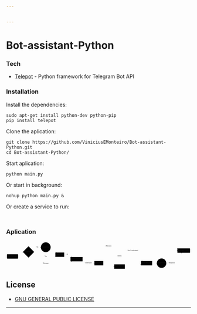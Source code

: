 ```yaml
---


---
```


<h1 id="bot-assistant-python">Bot-assistant-Python</h1>
<h3 id="tech">Tech</h3>
<ul>
<li><a href="https://github.com/nickoala/telepot">Telepot</a> - Python framework for Telegram Bot API</li>
</ul>
<h3 id="installation">Installation</h3>
<p>Install the dependencies:</p>
<pre class=" language-sh"><code class="prism  language-sh">sudo apt-get install python-dev python-pip
pip install telepot
</code></pre>
<p>Clone the aplication:</p>
<pre class=" language-sh"><code class="prism  language-sh">git clone https://github.com/ViniciusEMonteiro/Bot-assistant-Python.git
cd Bot-assistant-Python/
</code></pre>
<p>Start aplication:</p>
<pre class=" language-sh"><code class="prism  language-sh">python main.py
</code></pre>
<p>Or start in background:</p>
<pre class=" language-sh"><code class="prism  language-sh">nohup python main.py &amp;
</code></pre>
<p>Or create a service to run:</p>
<pre class=" language-sh"><code class="prism  language-sh">
</code></pre>
<h3 id="aplication">Aplication</h3>
<div class="mermaid"><svg xmlns="http://www.w3.org/2000/svg" id="mermaid-svg-yZkSTh2VnufLJ0bn" width="100%" style="max-width: 1954.506248474121px;" viewBox="0 0 1954.506248474121 294.9078121185303"><g transform="translate(-12, -12)"><g class="output"><g class="clusters"></g><g class="edgePaths"><g class="edgePath" style="opacity: 1;"><path class="path" d="M120.10874000480456,145.95859336853027L163.515625,121.51953125L189.0156257629394,122.01953124999999" marker-end="url(#arrowhead24047)" style="fill:none"></path><defs><marker id="arrowhead24047" viewBox="0 0 10 10" refX="9" refY="5" markerUnits="strokeWidth" markerWidth="8" markerHeight="6" orient="auto"><path d="M 0 0 L 10 5 L 0 10 z" class="arrowheadPath" style="stroke-width: 1; stroke-dasharray: 1, 0;"></path></marker></defs></g><g class="edgePath" style="opacity: 1;"><path class="path" d="M288.2245903269717,101.47224733991116L343.7953109741211,71.6796875L379.3187484741211,71.6796875" marker-end="url(#arrowhead24048)" style="fill:none"></path><defs><marker id="arrowhead24048" viewBox="0 0 10 10" refX="9" refY="5" markerUnits="strokeWidth" markerWidth="8" markerHeight="6" orient="auto"><path d="M 0 0 L 10 5 L 0 10 z" class="arrowheadPath" style="stroke-width: 1; stroke-dasharray: 1, 0;"></path></marker></defs></g><g class="edgePath" style="opacity: 1;"><path class="path" d="M479.33664462705184,89.9610354897788L507.6781234741211,100.6796875L546.3044430083714,127.51953125" marker-end="url(#arrowhead24049)" style="fill:none"></path><defs><marker id="arrowhead24049" viewBox="0 0 10 10" refX="9" refY="5" markerUnits="strokeWidth" markerWidth="8" markerHeight="6" orient="auto"><path d="M 0 0 L 10 5 L 0 10 z" class="arrowheadPath" style="stroke-width: 1; stroke-dasharray: 1, 0;"></path></marker></defs></g><g class="edgePath" style="opacity: 1;"><path class="path" d="M288.22459132924257,142.5668156836969L343.7953109741211,171.359375L430.9984359741211,171.359375L507.6781234741211,171.359375L532.6781234741211,164.09573269524017" marker-end="url(#arrowhead24050)" style="fill:none"></path><defs><marker id="arrowhead24050" viewBox="0 0 10 10" refX="9" refY="5" markerUnits="strokeWidth" markerWidth="8" markerHeight="6" orient="auto"><path d="M 0 0 L 10 5 L 0 10 z" class="arrowheadPath" style="stroke-width: 1; stroke-dasharray: 1, 0;"></path></marker></defs></g><g class="edgePath" style="opacity: 1;"><path class="path" d="M482.24418090848826,64.99659493596639L507.6781234741211,61.6796875L579.4046859741211,61.6796875L659.4593734741211,61.6796875L756.6859359741211,61.6796875L883.2171859741211,61.6796875L992.9437484741211,61.6796875L1098.076560974121,61.6796875L1212.021873474121,61.6796875L1353.498435974121,61.6796875L1497.974998474121,61.6796875L1581.881248474121,61.6796875L1656.779685974121,61.6796875L1765.295310974121,61.6796875L1827.5605067158792,84.1796875" marker-end="url(#arrowhead24051)" style="fill:none"></path><defs><marker id="arrowhead24051" viewBox="0 0 10 10" refX="9" refY="5" markerUnits="strokeWidth" markerWidth="8" markerHeight="6" orient="auto"><path d="M 0 0 L 10 5 L 0 10 z" class="arrowheadPath" style="stroke-width: 1; stroke-dasharray: 1, 0;"></path></marker></defs></g><g class="edgePath" style="opacity: 1;"><path class="path" d="M626.1312484741211,150.51953125L659.4593734741211,150.51953125L709.5473367346874,174.95859336853027" marker-end="url(#arrowhead24052)" style="fill:none"></path><defs><marker id="arrowhead24052" viewBox="0 0 10 10" refX="9" refY="5" markerUnits="strokeWidth" markerWidth="8" markerHeight="6" orient="auto"><path d="M 0 0 L 10 5 L 0 10 z" class="arrowheadPath" style="stroke-width: 1; stroke-dasharray: 1, 0;"></path></marker></defs></g><g class="edgePath" style="opacity: 1;"><path class="path" d="M105.86316456735668,191.95859336853027L163.515625,241.79843711853027L248.39374923706055,241.79843711853027L343.7953109741211,241.79843711853027L430.9984359741211,241.79843711853027L507.6781234741211,241.79843711853027L579.4046859741211,241.79843711853027L659.4593734741211,241.79843711853027L705.677293008782,220.95859336853027" marker-end="url(#arrowhead24053)" style="fill:none"></path><defs><marker id="arrowhead24053" viewBox="0 0 10 10" refX="9" refY="5" markerUnits="strokeWidth" markerWidth="8" markerHeight="6" orient="auto"><path d="M 0 0 L 10 5 L 0 10 z" class="arrowheadPath" style="stroke-width: 1; stroke-dasharray: 1, 0;"></path></marker></defs></g><g class="edgePath" style="opacity: 1;"><path class="path" d="M788.7442508673927,174.95859336853027L883.2171859741211,107.1796875L992.9437484741211,107.1796875L1098.076560974121,107.1796875L1212.021873474121,107.1796875L1353.498435974121,107.1796875L1497.974998474121,107.1796875L1581.881248474121,107.1796875L1656.779685974121,107.1796875L1765.295310974121,107.1796875L1823.912498474121,107.1796875" marker-end="url(#arrowhead24054)" style="fill:none"></path><defs><marker id="arrowhead24054" viewBox="0 0 10 10" refX="9" refY="5" markerUnits="strokeWidth" markerWidth="8" markerHeight="6" orient="auto"><path d="M 0 0 L 10 5 L 0 10 z" class="arrowheadPath" style="stroke-width: 1; stroke-dasharray: 1, 0;"></path></marker></defs></g><g class="edgePath" style="opacity: 1;"><path class="path" d="M820.5843734741211,219.39550125666622L883.2171859741211,240.40781211853027L945.8499984741211,240.40781211853027" marker-end="url(#arrowhead24055)" style="fill:none"></path><defs><marker id="arrowhead24055" viewBox="0 0 10 10" refX="9" refY="5" markerUnits="strokeWidth" markerWidth="8" markerHeight="6" orient="auto"><path d="M 0 0 L 10 5 L 0 10 z" class="arrowheadPath" style="stroke-width: 1; stroke-dasharray: 1, 0;"></path></marker></defs></g><g class="edgePath" style="opacity: 1;"><path class="path" d="M1025.497468258037,217.40781211853027L1098.076560974121,166.12890625L1212.021873474121,166.12890625L1353.498435974121,166.12890625L1453.2387318497651,217.40781211853027" marker-end="url(#arrowhead24056)" style="fill:none"></path><defs><marker id="arrowhead24056" viewBox="0 0 10 10" refX="9" refY="5" markerUnits="strokeWidth" markerWidth="8" markerHeight="6" orient="auto"><path d="M 0 0 L 10 5 L 0 10 z" class="arrowheadPath" style="stroke-width: 1; stroke-dasharray: 1, 0;"></path></marker></defs></g><g class="edgePath" style="opacity: 1;"><path class="path" d="M1040.037498474121,256.30987052679365L1098.076560974121,275.9078121185303L1156.115623474121,275.9078121185303" marker-end="url(#arrowhead24057)" style="fill:none"></path><defs><marker id="arrowhead24057" viewBox="0 0 10 10" refX="9" refY="5" markerUnits="strokeWidth" markerWidth="8" markerHeight="6" orient="auto"><path d="M 0 0 L 10 5 L 0 10 z" class="arrowheadPath" style="stroke-width: 1; stroke-dasharray: 1, 0;"></path></marker></defs></g><g class="edgePath" style="opacity: 1;"><path class="path" d="M1267.928123474121,275.9078121185303L1353.498435974121,275.9078121185303L1439.068748474121,254.8819374632553" marker-end="url(#arrowhead24058)" style="fill:none"></path><defs><marker id="arrowhead24058" viewBox="0 0 10 10" refX="9" refY="5" markerUnits="strokeWidth" markerWidth="8" markerHeight="6" orient="auto"><path d="M 0 0 L 10 5 L 0 10 z" class="arrowheadPath" style="stroke-width: 1; stroke-dasharray: 1, 0;"></path></marker></defs></g><g class="edgePath" style="opacity: 1;"><path class="path" d="M1556.881248474121,240.40781211853027L1581.881248474121,240.40781211853027L1606.881248474121,240.40781211853027" marker-end="url(#arrowhead24059)" style="fill:none"></path><defs><marker id="arrowhead24059" viewBox="0 0 10 10" refX="9" refY="5" markerUnits="strokeWidth" markerWidth="8" markerHeight="6" orient="auto"><path d="M 0 0 L 10 5 L 0 10 z" class="arrowheadPath" style="stroke-width: 1; stroke-dasharray: 1, 0;"></path></marker></defs></g><g class="edgePath" style="opacity: 1;"><path class="path" d="M1706.678123474121,240.40781211853027L1765.295310974121,240.40781211853027L1869.4720455203417,130.1796875" marker-end="url(#arrowhead24060)" style="fill:none"></path><defs><marker id="arrowhead24060" viewBox="0 0 10 10" refX="9" refY="5" markerUnits="strokeWidth" markerWidth="8" markerHeight="6" orient="auto"><path d="M 0 0 L 10 5 L 0 10 z" class="arrowheadPath" style="stroke-width: 1; stroke-dasharray: 1, 0;"></path></marker></defs></g></g><g class="edgeLabels"><g class="edgeLabel" transform="" style="opacity: 1;"><g transform="translate(0,0)" class="label"><foreignObject width="0" height="0"><div xmlns="http://www.w3.org/1999/xhtml" style="display: inline-block; white-space: nowrap;"><span class="edgeLabel"></span></div></foreignObject></g></g><g class="edgeLabel" transform="translate(343.7953109741211,71.6796875)" style="opacity: 1;"><g transform="translate(-10.5234375,-13)" class="label"><foreignObject width="21.046875" height="26"><div xmlns="http://www.w3.org/1999/xhtml" style="display: inline-block; white-space: nowrap;"><span class="edgeLabel">No</span></div></foreignObject></g></g><g class="edgeLabel" transform="" style="opacity: 1;"><g transform="translate(0,0)" class="label"><foreignObject width="0" height="0"><div xmlns="http://www.w3.org/1999/xhtml" style="display: inline-block; white-space: nowrap;"><span class="edgeLabel"></span></div></foreignObject></g></g><g class="edgeLabel" transform="translate(430.9984359741211,171.359375)" style="opacity: 1;"><g transform="translate(-11.8046875,-13)" class="label"><foreignObject width="23.609375" height="26"><div xmlns="http://www.w3.org/1999/xhtml" style="display: inline-block; white-space: nowrap;"><span class="edgeLabel">Yes</span></div></foreignObject></g></g><g class="edgeLabel" transform="translate(1098.076560974121,61.6796875)" style="opacity: 1;"><g transform="translate(-33.0390625,-13)" class="label"><foreignObject width="66.078125" height="26"><div xmlns="http://www.w3.org/1999/xhtml" style="display: inline-block; white-space: nowrap;"><span class="edgeLabel">Welcome</span></div></foreignObject></g></g><g class="edgeLabel" transform="translate(659.4593734741211,150.51953125)" style="opacity: 1;"><g transform="translate(-8.328125,-13)" class="label"><foreignObject width="16.65625" height="26"><div xmlns="http://www.w3.org/1999/xhtml" style="display: inline-block; white-space: nowrap;"><span class="edgeLabel">ID</span></div></foreignObject></g></g><g class="edgeLabel" transform="translate(430.9984359741211,241.79843711853027)" style="opacity: 1;"><g transform="translate(-30.7578125,-13)" class="label"><foreignObject width="61.515625" height="26"><div xmlns="http://www.w3.org/1999/xhtml" style="display: inline-block; white-space: nowrap;"><span class="edgeLabel">Message</span></div></foreignObject></g></g><g class="edgeLabel" transform="translate(1353.498435974121,107.1796875)" style="opacity: 1;"><g transform="translate(-60.5703125,-13)" class="label"><foreignObject width="121.140625" height="26"><div xmlns="http://www.w3.org/1999/xhtml" style="display: inline-block; white-space: nowrap;"><span class="edgeLabel">I don't undertand</span></div></foreignObject></g></g><g class="edgeLabel" transform="translate(883.2171859741211,240.40781211853027)" style="opacity: 1;"><g transform="translate(-37.6328125,-13)" class="label"><foreignObject width="75.265625" height="26"><div xmlns="http://www.w3.org/1999/xhtml" style="display: inline-block; white-space: nowrap;"><span class="edgeLabel">Undertand</span></div></foreignObject></g></g><g class="edgeLabel" transform="translate(1212.021873474121,166.12890625)" style="opacity: 1;"><g transform="translate(-22.84375,-13)" class="label"><foreignObject width="45.6875" height="26"><div xmlns="http://www.w3.org/1999/xhtml" style="display: inline-block; white-space: nowrap;"><span class="edgeLabel">Values</span></div></foreignObject></g></g><g class="edgeLabel" transform="" style="opacity: 1;"><g transform="translate(0,0)" class="label"><foreignObject width="0" height="0"><div xmlns="http://www.w3.org/1999/xhtml" style="display: inline-block; white-space: nowrap;"><span class="edgeLabel"></span></div></foreignObject></g></g><g class="edgeLabel" transform="" style="opacity: 1;"><g transform="translate(0,0)" class="label"><foreignObject width="0" height="0"><div xmlns="http://www.w3.org/1999/xhtml" style="display: inline-block; white-space: nowrap;"><span class="edgeLabel"></span></div></foreignObject></g></g><g class="edgeLabel" transform="" style="opacity: 1;"><g transform="translate(0,0)" class="label"><foreignObject width="0" height="0"><div xmlns="http://www.w3.org/1999/xhtml" style="display: inline-block; white-space: nowrap;"><span class="edgeLabel"></span></div></foreignObject></g></g><g class="edgeLabel" transform="translate(1765.295310974121,240.40781211853027)" style="opacity: 1;"><g transform="translate(-33.6171875,-13)" class="label"><foreignObject width="67.234375" height="26"><div xmlns="http://www.w3.org/1999/xhtml" style="display: inline-block; white-space: nowrap;"><span class="edgeLabel">Response</span></div></foreignObject></g></g></g><g class="nodes"><g class="node" id="Message_NEW" transform="translate(79.2578125,168.95859336853027)" style="opacity: 1;"><rect rx="5" ry="5" x="-59.2578125" y="-23" width="118.515625" height="46"></rect><g class="label" transform="translate(0,0)"><g transform="translate(-49.2578125,-13)"><foreignObject width="98.515625" height="26"><div xmlns="http://www.w3.org/1999/xhtml" style="display: inline-block; white-space: nowrap;">New Message</div></foreignObject></g></g></g><g class="node" id="Valid_User" transform="translate(248.39374923706055,121.51953125)" style="opacity: 1;"><polygon points="59.878125000000004,0 119.75625000000001,-59.878125000000004 59.878125000000004,-119.75625000000001 0,-59.878125000000004" rx="5" ry="5" transform="translate(-59.878125000000004,59.878125000000004)"></polygon><g class="label" transform="translate(0,0)"><g transform="translate(-33.53125,-13)"><foreignObject width="67.0625" height="26"><div xmlns="http://www.w3.org/1999/xhtml" style="display: inline-block; white-space: nowrap;">Is a User?</div></foreignObject></g></g></g><g class="node" id="Action_Create" transform="translate(430.9984359741211,71.6796875)" style="opacity: 1;"><circle x="-51.6796875" y="-23" r="51.6796875"></circle><g class="label" transform="translate(0,0)"><g transform="translate(-41.6796875,-13)"><foreignObject width="83.359375" height="26"><div xmlns="http://www.w3.org/1999/xhtml" style="display: inline-block; white-space: nowrap;">Create User</div></foreignObject></g></g></g><g class="node" id="Tab_User" transform="translate(579.4046859741211,150.51953125)" style="opacity: 1;"><rect rx="0" ry="0" x="-46.7265625" y="-23" width="93.453125" height="46"></rect><g class="label" transform="translate(0,0)"><g transform="translate(-36.7265625,-13)"><foreignObject width="73.453125" height="26"><div xmlns="http://www.w3.org/1999/xhtml" style="display: inline-block; white-space: nowrap;">Table User</div></foreignObject></g></g></g><g class="node" id="Message_Response" transform="translate(1891.209373474121,107.1796875)" style="opacity: 1;"><rect rx="5" ry="5" x="-67.296875" y="-23" width="134.59375" height="46"></rect><g class="label" transform="translate(0,0)"><g transform="translate(-57.296875,-13)"><foreignObject width="114.59375" height="26"><div xmlns="http://www.w3.org/1999/xhtml" style="display: inline-block; white-space: nowrap;">Message to user</div></foreignObject></g></g></g><g class="node" id="Tab_Language" transform="translate(756.6859359741211,197.95859336853027)" style="opacity: 1;"><rect rx="0" ry="0" x="-63.8984375" y="-23" width="127.796875" height="46"></rect><g class="label" transform="translate(0,0)"><g transform="translate(-53.8984375,-13)"><foreignObject width="107.796875" height="26"><div xmlns="http://www.w3.org/1999/xhtml" style="display: inline-block; white-space: nowrap;">Table Language</div></foreignObject></g></g></g><g class="node" id="Tab_Alias" transform="translate(992.9437484741211,240.40781211853027)" style="opacity: 1;"><rect rx="0" ry="0" x="-47.09375" y="-23" width="94.1875" height="46"></rect><g class="label" transform="translate(0,0)"><g transform="translate(-37.09375,-13)"><foreignObject width="74.1875" height="26"><div xmlns="http://www.w3.org/1999/xhtml" style="display: inline-block; white-space: nowrap;">Table Alias</div></foreignObject></g></g></g><g class="node" id="Tab_Request" transform="translate(1497.974998474121,240.40781211853027)" style="opacity: 1;"><rect rx="0" ry="0" x="-58.90625" y="-23" width="117.8125" height="46"></rect><g class="label" transform="translate(0,0)"><g transform="translate(-48.90625,-13)"><foreignObject width="97.8125" height="26"><div xmlns="http://www.w3.org/1999/xhtml" style="display: inline-block; white-space: nowrap;">Table Request</div></foreignObject></g></g></g><g class="node" id="Tab_Service" transform="translate(1212.021873474121,275.9078121185303)" style="opacity: 1;"><rect rx="0" ry="0" x="-55.90625" y="-23" width="111.8125" height="46"></rect><g class="label" transform="translate(0,0)"><g transform="translate(-45.90625,-13)"><foreignObject width="91.8125" height="26"><div xmlns="http://www.w3.org/1999/xhtml" style="display: inline-block; white-space: nowrap;">Table Service</div></foreignObject></g></g></g><g class="node" id="Action_HTTP" transform="translate(1656.779685974121,240.40781211853027)" style="opacity: 1;"><circle x="-49.8984375" y="-23" r="49.8984375"></circle><g class="label" transform="translate(0,0)"><g transform="translate(-39.8984375,-13)"><foreignObject width="79.796875" height="26"><div xmlns="http://www.w3.org/1999/xhtml" style="display: inline-block; white-space: nowrap;">Send HTTP</div></foreignObject></g></g></g></g></g></g></svg></div>
<h2 id="license">License</h2>
<ul>
<li><a href="https://github.com/ViniciusEMonteiro/Bot-assistant-Python/blob/master/LICENSE">GNU GENERAL PUBLIC LICENSE</a></li>
</ul>
<hr>


